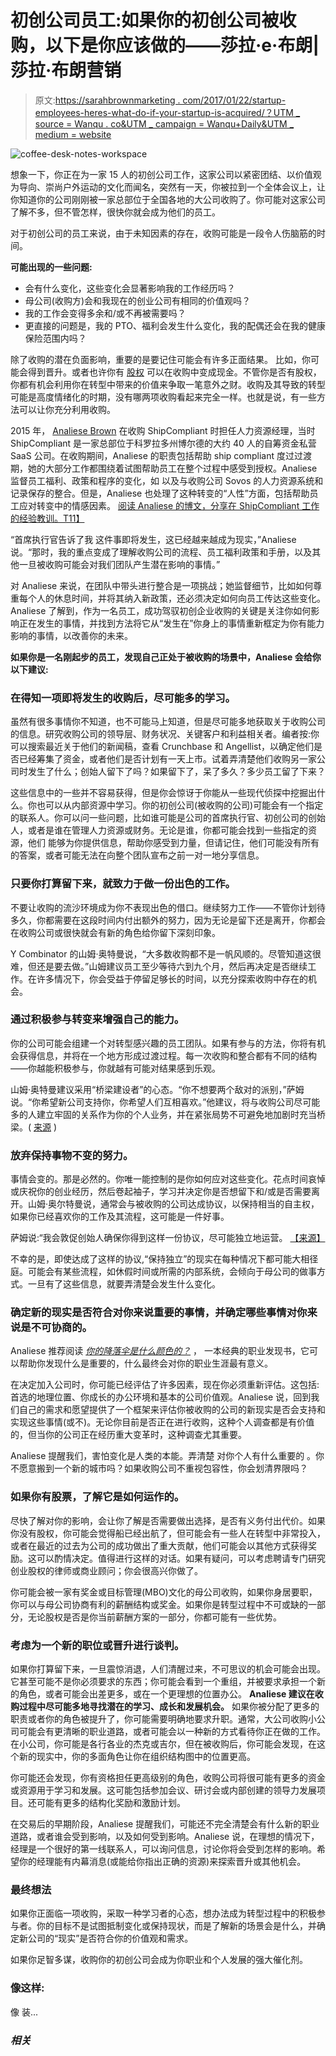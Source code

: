 # 初创公司员工:如果你的初创公司被收购，以下是你应该做的——莎拉·e·布朗|莎拉·布朗营销

> 原文:[https://sarahbrownmarketing . com/2017/01/22/startup-employees-heres-what-do-if-your-startup-is-acquired/？UTM _ source = Wanqu . co&UTM _ campaign = Wanqu+Daily&UTM _ medium = website](https://sarahbrownmarketing.com/2017/01/22/startup-employees-heres-what-to-do-if-your-startup-is-acquired/?utm_source=wanqu.co&utm_campaign=Wanqu+Daily&utm_medium=website)

![coffee-desk-notes-workspace](../Images/543b5464916b450446a9a90649360f6e.png)

想象一下，你正在为一家 15 人的初创公司工作，这家公司以紧密团结、以价值观为导向、崇尚户外运动的文化而闻名，突然有一天，你被拉到一个全体会议上，让你知道你的公司刚刚被一家总部位于全国各地的大公司收购了。你可能对这家公司了解不多，但不管怎样，很快你就会成为他们的员工。

对于初创公司的员工来说，由于未知因素的存在，收购可能是一段令人伤脑筋的时间。

**可能出现的一些问题:**

*   会有什么变化，这些变化会显著影响我的工作经历吗？
*   母公司(收购方)会和我现在的创业公司有相同的价值观吗？
*   我的工作会变得多余和/或不再被需要吗？
*   更直接的问题是，我的 PTO、福利会发生什么变化，我的配偶还会在我的健康保险范围内吗？

除了收购的潜在负面影响，重要的是要记住可能会有许多正面结果。 比如，你可能会得到晋升。或者也许你有 [股权](https://www.themuse.com/advice/getting-startup-equity-everything-you-need-to-know) 可以在收购中变成现金。不管你是否有股权，你都有机会利用你在转型中带来的价值来争取一笔意外之财。收购及其导致的转型可能是高度情绪化的时期，没有哪两项收购看起来完全一样。也就是说，有一些方法可以让你充分利用收购。

2015 年， [Analiese Brown](https://www.linkedin.com/in/analiese-brown-4513803) 在收购 ShipCompliant 时担任人力资源经理，当时 ShipCompliant 是一家总部位于科罗拉多州博尔德的大约 40 人的自筹资金私营 SaaS 公司。在收购期间，Analiese 的职责包括帮助 ship compliant 度过过渡期，她的大部分工作都围绕着试图帮助员工在整个过程中感受到授权。Analiese 监督员工福利、政策和程序的变化，如 以及与收购公司 Sovos 的人力资源系统和记录保存的整合。但是，Analiese 也处理了这种转变的“人性”方面，包括帮助员工应对转变中的情感因素。 [阅读 Analiese 的博文，分享在 ShipCompliant 工作的经验教训。T11】](https://medium.com/@analiesebrown/top-ten-things-i-learned-working-at-shipcompliant-81b6f4071ad1#.jifatm423)

“首席执行官告诉了我 这件事即将发生，这已经越来越成为现实，”Analiese 说。“那时，我的重点变成了理解收购公司的流程、员工福利政策和手册，以及其他一旦被收购可能会对我们团队产生潜在影响的事情。”

对 Analiese 来说，在团队中带头进行整合是一项挑战；她监督细节，比如如何尊重每个人的休息时间，并将其纳入新政策，还必须决定如何向员工传达这些变化。Analiese 了解到，作为一名员工，成功驾驭初创企业收购的关键是关注你如何影响正在发生的事情，并找到方法将它从“发生在”你身上的事情重新框定为你有能力影响的事情，以改善你的未来。

**如果你是一名刚起步的员工，发现自己正处于被收购的场景中，Analiese 会给你以下建议:**

### 在得知一项即将发生的收购后，尽可能多的学习。

虽然有很多事情你不知道，也不可能马上知道，但是尽可能多地获取关于收购公司的信息。研究收购公司的领导层、财务状况、关键客户和利益相关者。编者按:你可以搜索最近关于他们的新闻稿，查看 Crunchbase 和 Angellist，以确定他们是否已经筹集了资金，或者他们是否计划有一天上市。试着弄清楚他们收购另一家公司时发生了什么；创始人留下了吗？如果留下了，呆了多久？多少员工留了下来？

这些信息中的一些并不容易获得，但是你会惊讶于你能从一些现代侦探中挖掘出什么。你也可以从内部资源中学习。你的初创公司(被收购的公司)可能会有一个指定的联系人。你可以问一些问题，比如谁可能是公司的首席执行官、初创公司的创始人，或者是谁在管理人力资源或财务。无论是谁，你都可能会找到一些指定的资源，他们 能够为你提供信息，帮助你感受到力量，但请记住，他们可能没有所有的答案，或者可能无法在向整个团队宣布之前一对一地分享信息。

### 只要你打算留下来，就致力于做一份出色的工作。

不要让收购的流沙环境成为你不表现出色的借口。继续努力工作——不管你计划待多久，你都需要在这段时间内付出额外的努力，因为无论是留下还是离开，你都会在收购公司或很快就会有新的角色给你留下深刻印象。

[](https://blog.ycombinator.com/office-hours-with-sam-altman/?utm_campaign=Mattermark+Daily&utm_source=hs_email&utm_medium=email&utm_content=40587476&_hsenc=p2ANqtz-8kGQRYxtUwGrxqnesw06aWLZwmBEHCc-CSSe98CyxtTz6awxitEogeIYyGjWuNO9FrBOJwtFVut1zWRZEgpdMYunevsZIOSZg2Svxc5dKQlAbptBI&_hsmi=40587476%22)Y Combinator 的山姆·奥特曼说，“大多数收购都不是一帆风顺的。尽管知道这很难，但还是要去做。”山姆建议员工至少等待六到九个月，然后再决定是否继续工作。在许多情况下，你会受益于停留足够长的时间，以充分探索收购中存在的机会。

### 通过积极参与转变来增强自己的能力。

你的公司可能会组建一个对转型感兴趣的员工团队。如果有参与的方法，你将有机会获得信息，并将在一个地方形成过渡过程。每一次收购和整合都有不同的结构——你越能积极参与，你就越有可能对结果感到乐观。

山姆·奥特曼建议采用“桥梁建设者”的心态。“你不想要两个敌对的派别，”萨姆说。“你希望新公司支持你，你希望人们互相喜欢。”他建议，将与收购公司尽可能多的人建立牢固的关系作为你的个人业务，并在紧张局势不可避免地加剧时充当桥梁。( [来源](https://blog.ycombinator.com/office-hours-with-sam-altman/?utm_campaign=Mattermark+Daily&utm_source=hs_email&utm_medium=email&utm_content=40587476&_hsenc=p2ANqtz-8kGQRYxtUwGrxqnesw06aWLZwmBEHCc-CSSe98CyxtTz6awxitEogeIYyGjWuNO9FrBOJwtFVut1zWRZEgpdMYunevsZIOSZg2Svxc5dKQlAbptBI&_hsmi=40587476%22) )

### 放弃保持事物不变的努力。

事情会变的。那是必然的。你唯一能控制的是你如何应对这些变化。花点时间哀悼或庆祝你的创业经历，然后卷起袖子，学习并决定你是否想留下和/或是否需要离开。山姆·奥尔特曼说，通常会与被收购的公司达成协议，以保持相当的自主权，如果你已经喜欢你的工作及其流程，这可能是一件好事。

萨姆说:“我会敦促创始人确保你得到这样一份协议，尽可能独立地运营。 [【来源】](https://blog.ycombinator.com/office-hours-with-sam-altman/?utm_campaign=Mattermark+Daily&utm_source=hs_email&utm_medium=email&utm_content=40587476&_hsenc=p2ANqtz-8kGQRYxtUwGrxqnesw06aWLZwmBEHCc-CSSe98CyxtTz6awxitEogeIYyGjWuNO9FrBOJwtFVut1zWRZEgpdMYunevsZIOSZg2Svxc5dKQlAbptBI&_hsmi=40587476%22)

不幸的是，即使达成了这样的协议,“保持独立”的现实在每种情况下都可能大相径庭。可能会有某些流程，如休假时间或所需的内部系统，会倾向于母公司的做事方式。一旦有了这些信息，就要弄清楚会发生什么变化。

### 确定新的现实是否符合对你来说重要的事情，并确定哪些事情对你来说是不可协商的。

Analiese 推荐阅读 [*你的降落伞是什么颜色的？*](https://www.amazon.com/What-Color-Your-Parachute-2017/dp/039957820X/ref=pd_sbs_14_t_0?_encoding=UTF8&psc=1&refRID=HSQZQCDPDNHPXQYP90NP) ， 一本经典的职业发现书，它可以帮助你发现什么是重要的，什么最终会对你的职业生涯最有意义。

在决定加入公司时，你可能已经评估了许多因素，现在你必须重新评估。这包括:首选的地理位置、你成长的办公环境和基本的公司价值观。Analiese 说，回到我们自己的需求和愿望提供了一个框架来评估你被收购的公司的新现实是否会支持和实现这些事情(或不)。无论你目前是否正在进行收购，这种个人调查都是有价值的，但当你的公司正在经历重大变革时，这种调查尤其重要。

Analiese 提醒我们，害怕变化是人类的本能。弄清楚 对你个人有什么重要的 。你不愿意搬到一个新的城市吗？如果收购公司不重视包容性，你会划清界限吗？

### 如果你有股票，了解它是如何运作的。

尽快了解对你的影响，会让你了解是否需要做出选择，是否有义务付出代价。如果你没有股权，你可能会觉得船已经出航了，但可能会有一些人在转型中非常投入，或者在最近的过去为公司的成功做出了重大贡献，他们可能会以其他方式获得奖励。这可以酌情决定。值得进行这样的对话。如果有疑问，可以考虑聘请专门研究创业股权的律师或商业顾问；你会很高兴你做了。

你可能会被一家有奖金或目标管理(MBO)文化的母公司收购，如果你身居要职，你可以与母公司协商有利的薪酬结构或奖金。如果你是转型过程中不可或缺的一部分，无论股权是否是你当前薪酬方案的一部分，你都可能有一些优势。

### 考虑为一个新的职位或晋升进行谈判。

如果你打算留下来，一旦震惊消退，人们清醒过来，不可思议的机会可能会出现。它甚至可能不是你必须要求的东西；你可能会看到一个重组，并被要求承担一个新的角色，或者可能会出差更多，或在一个更理想的位置办公。 **Analiese 建议在收购过程中尽可能多地寻找潜在的学习、成长和发展机会。** 如果你被分配了更多的职责或者你的角色被提升了，你可能需要明确地要求升职。通常，大公司收购小公司可能会有更清晰的职业道路，或者可能会以一种新的方式看待你正在做的工作。在小公司，你可能是各行各业的杰克或吉尔，但在被收购后，你可能会发现，在这个新的现实中，你的多面角色让你在组织结构图中的位置更高。

你可能还会发现，你有资格担任更高级别的角色，收购公司将很可能有更多的资金或资源用于学习和发展。这可能包括参加会议、研讨会或内部创建的领导力发展项目。还可能有更多的结构化奖励和激励计划。

在交易后的早期阶段，Analiese 提醒我们，可能还不完全清楚会有什么新的职业道路，或者谁会受到影响，以及如何受到影响。Analiese 说，在理想的情况下，经理是一个很好的第一线联系人，可以询问信息，讨论你将会受到怎样的影响。希望你的经理能有内幕消息(或能给你指出正确的资源)来探索晋升或其他机会。

### **最终想法**

如果你正面临一项收购，采取一种学习者的心态，想办法成为转型过程中的积极参与者。你的目标不是试图抵制变化或保持现状，而是了解新的场景会是什么，并确定新公司的“现实”是否符合你的价值观和需求。

如果你足智多谋，收购你的初创公司会成为你职业和个人发展的强大催化剂。

### 像这样:

像 装...

### *相关*